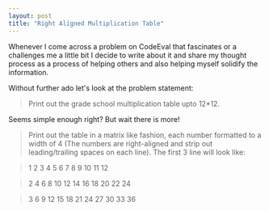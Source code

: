 ```yaml
---
layout: post
title: "Right Aligned Multiplication Table"
---
```


Whenever I come across a problem on CodeEval that fascinates or a challenges me a little bit I decide to write about it and share my thought process as a process of helping others and also helping myself solidify the information.

Without further ado let's look at the problem statement:

> Print out the grade school multiplication table upto 12*12.

Seems simple enough right? But wait there is more!

> Print out the table in a matrix like fashion, each number formatted to a width of 4 (The numbers are right-aligned and strip out leading/trailing spaces on each line). The first 3 line will look like: 

> 1   2   3   4   5   6   7   8   9  10  11  12

> 2   4   6   8  10  12  14  16  18  20  22  24

> 3   6   9  12  15  18  21  24  27  30  33  36
